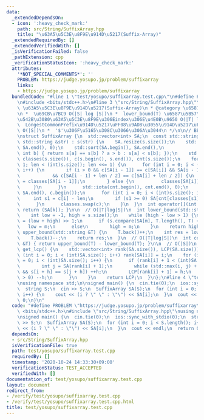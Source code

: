 ```yaml
---
data:
  _extendedDependsOn:
  - icon: ':heavy_check_mark:'
    path: src/String/SuffixArray.hpp
    title: "\u63A5\u5C3E\u8F9E\u914D\u5217(Suffix-Array)"
  _extendedRequiredBy: []
  _extendedVerifiedWith: []
  _isVerificationFailed: false
  _pathExtension: cpp
  _verificationStatusIcon: ':heavy_check_mark:'
  attributes:
    '*NOT_SPECIAL_COMMENTS*': ''
    PROBLEM: https://judge.yosupo.jp/problem/suffixarray
    links:
    - https://judge.yosupo.jp/problem/suffixarray
  bundledCode: "#line 1 \"test/yosupo/suffixarray.test.cpp\"\n#define PROBLEM \"https://judge.yosupo.jp/problem/suffixarray\"\
    \n#include <bits/stdc++.h>\n#line 3 \"src/String/SuffixArray.hpp\"\n/**\n * @title\
    \ \u63A5\u5C3E\u8F9E\u914D\u5217(Suffix-Array)\n * @category \u6587\u5B57\u5217\
    \n *  \u69CB\u7BC9 O(|S| log |S|)\n *  lower_bound(T) \u6587\u5B57\u5217T\u3092\
    \u542B\u3080\u63A5\u5C3E\u8F9E\u306Eindex\u306E\u4E0B\u9650 O(|T| log |S|)\n *\
    \  LongestCommonPrefix\u914D\u5217\uFF08\u9AD8\u3055\u914D\u5217\uFF09 \u69CB\u7BC9\
    \ O(|S|)\n *  '$'\u306F\u5165\u308C\u3066\u306A\u3044\n */\n\n// BEGIN CUT HERE\n\
    \nstruct SuffixArray {\n  std::vector<int> SA;\n  const std::string s;\n  SuffixArray(const\
    \ std::string &str) : s(str) {\n    SA.resize(s.size());\n    std::iota(SA.begin(),\
    \ SA.end(), 0);\n    std::sort(SA.begin(), SA.end(),\n              [&](int a,\
    \ int b) { return s[a] == s[b] ? a > b : s[a] < s[b]; });\n    std::vector<int>\
    \ classes(s.size()), c(s.begin(), s.end()), cnt(s.size());\n    for (int len =\
    \ 1; len < (int)s.size(); len <<= 1) {\n      for (int i = 0; i < (int)s.size();\
    \ i++) {\n        if (i > 0 && c[SA[i - 1]] == c[SA[i]] && SA[i - 1] + len < s.size()\n\
    \            && c[SA[i - 1] + len / 2] == c[SA[i] + len / 2]) {\n          classes[SA[i]]\
    \ = classes[SA[i - 1]];\n        } else {\n          classes[SA[i]] = i;\n   \
    \     }\n      }\n      std::iota(cnt.begin(), cnt.end(), 0);\n      std::copy(SA.begin(),\
    \ SA.end(), c.begin());\n      for (int i = 0; i < (int)s.size(); i++) {\n   \
    \     int s1 = c[i] - len;\n        if (s1 >= 0) SA[cnt[classes[s1]]++] = s1;\n\
    \      }\n      classes.swap(c);\n    }\n  }\n  int operator[](int k) const {\
    \ return (SA[k]); }\n\n  // O(|T|log|S|)\n  int lower_bound(std::string &T) {\n\
    \    int low = -1, high = s.size();\n    while (high - low > 1) {\n      int m\
    \ = (low + high) >> 1;\n      if (s.compare(SA[m], T.length(), T) < 0)\n     \
    \   low = m;\n      else\n        high = m;\n    }\n    return high;\n  }\n  int\
    \ upper_bound(std::string &T) {\n    T.back()++;\n    int res = lower_bound(T);\n\
    \    T.back()--;\n    return res;\n  }\n  // O(|T|log|S|)\n  int count(std::string\
    \ &T) { return upper_bound(T) - lower_bound(T); }\n\n  // O(|S|)\n  std::vector<int>\
    \ get_lcp() {\n    std::vector<int> rank(SA.size()), LCP(SA.size());\n    for\
    \ (int i = 0; i < (int)SA.size(); i++) rank[SA[i]] = i;\n    for (int i = 0, h\
    \ = 0; i < (int)SA.size(); i++) {\n      if (rank[i] + 1 < (int)SA.size()) {\n\
    \        int j = SA[rank[i] + 1];\n        while (std::max(i, j) + h < (int)SA.size()\
    \ && s[i + h] == s[j + h]) ++h;\n        LCP[rank[i] + 1] = h;\n        if (h\
    \ > 0) --h;\n      }\n    }\n    return LCP;\n  }\n};\n#line 4 \"test/yosupo/suffixarray.test.cpp\"\
    \nusing namespace std;\n\nsigned main() {\n  cin.tie(0);\n  ios::sync_with_stdio(0);\n\
    \  string S;\n  cin >> S;\n  SuffixArray SA(S);\n  for (int i = 0; i < S.length();\
    \ i++) {\n    cout << (i ? \" \" : \"\") << SA[i];\n  }\n  cout << endl;\n  return\
    \ 0;\n}\n"
  code: "#define PROBLEM \"https://judge.yosupo.jp/problem/suffixarray\"\n#include\
    \ <bits/stdc++.h>\n#include \"src/String/SuffixArray.hpp\"\nusing namespace std;\n\
    \nsigned main() {\n  cin.tie(0);\n  ios::sync_with_stdio(0);\n  string S;\n  cin\
    \ >> S;\n  SuffixArray SA(S);\n  for (int i = 0; i < S.length(); i++) {\n    cout\
    \ << (i ? \" \" : \"\") << SA[i];\n  }\n  cout << endl;\n  return 0;\n}"
  dependsOn:
  - src/String/SuffixArray.hpp
  isVerificationFile: true
  path: test/yosupo/suffixarray.test.cpp
  requiredBy: []
  timestamp: '2020-10-24 14:33:30+09:00'
  verificationStatus: TEST_ACCEPTED
  verifiedWith: []
documentation_of: test/yosupo/suffixarray.test.cpp
layout: document
redirect_from:
- /verify/test/yosupo/suffixarray.test.cpp
- /verify/test/yosupo/suffixarray.test.cpp.html
title: test/yosupo/suffixarray.test.cpp
---
```

